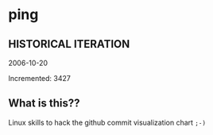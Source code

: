 # ping

## HISTORICAL ITERATION
2006-10-20

Incremented: 3427

## What is this?? 
Linux skills to hack the github commit visualization chart `;-)`
